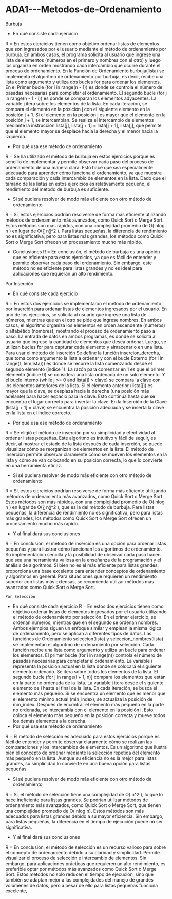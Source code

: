# ADA1---Metodos-de-Ordenamiento
Burbuja
- En qué consiste cada ejercicio

R = En estos ejercicios tienen como objetivo ordenar listas de elementos que son ingresados por el usuario mediante el método de ordenamiento por burbuja. En ambos casos, el programa solicita al usuario que ingrese una lista de elementos (números en el primero y nombres con el otro) y luego los organiza en orden mostrando cada intercambio que ocurre durante el proceso de ordenamiento. 
En la Función de Ordenamiento burbuja(lista) se implementa el algoritmo de ordenamiento por burbuja, es decir, recibe una lista como argumento y utiliza dos bucles for para ordenar los elementos. En el Primer bucle (for i in range(n - 1)) es donde se controla el número de pasadas necesarias para completar el ordenamiento. El segundo bucle (for j in range(n - 1 - i)) es donde se comparan los elementos adyacentes. La variable j itera sobre los elementos de la lista. En cada iteración, se compara el elemento en la posición j con el siguiente elemento en la posición j + 1. Si el elemento en la posición j es mayor que el elemento en la posición j + 1, se intercambian. Se realiza el intercambio de elementos mediante la instrucción lista[j], lista[j + 1] = lista[j + 1], lista[j], que permite que el elemento mayor se desplace hacia la derecha y el menor hacia la izquierda.
- Por qué usa ese método de ordenamiento

R = Se ha utilizado el método de burbuja en estos ejercicios porque es sencillo de implementar y permite observar cada paso del proceso de ordenamiento de una manera clara. Esto hace que sea especialmente adecuado para aprender cómo funciona el ordenamiento, ya que muestra cada comparación y cada intercambio de elementos en la lista. Dado que el tamaño de las listas en estos ejercicios es relativamente pequeño, el rendimiento del método de burbuja es suficiente.
- Si sé pudiera resolver de modo más eficiente con otro método de ordenamiento

R = Sí, estos ejercicios podrían resolverse de forma más eficiente utilizando métodos de ordenamiento más avanzados, como Quick Sort o Merge Sort. Estos métodos son más rápidos, con una complejidad promedio de O( nIog n ) en lugar de O(〖 n〗^2  ). Para listas pequeñas, la diferencia de rendimiento no es significativa, pero para listas más grandes, los métodos como Quick Sort o Merge Sort ofrecen un procesamiento mucho más rápido.
- Conclusiones
R = En conclusión, el método de burbuja es una opción que es eficiente para estos ejercicios, ya que es fácil de entender y permite observar cada paso del ordenamiento. Sin embargo, este método no es eficiente para listas grandes y no es ideal para aplicaciones que requieran un alto rendimiento. 

Por Inserción
- En qué consiste cada ejercicio

R = En estos dos ejercicios se implementaron el método de ordenamiento por inserción para ordenar listas de elementos ingresados por el usuario. En uno de los ejercicios, se solicita al usuario que ingrese una lista de números, mientras que en el otro se pide que ingrese nombres. En ambos casos, el algoritmo organiza los elementos en orden ascendente (números) o alfabético (nombres), mostrando el proceso de ordenamiento paso a paso. 
La entrada de datos en ambos programas, es donde se solicita al usuario que ingrese la cantidad de elementos que desea ordenar. Luego, se utilizan bucles for para capturar cada elemento y almacenarlo en una lista. Para usar el método de Inserción Se define la función insercion_derecha, que toma como argumento la lista a ordenar y con el bucle Externo (for i in range(1, len(lista))) es donde se recorre la lista comenzando desde el segundo elemento (índice 1). La razón para comenzar en 1 es que el primer elemento (índice 0) se considera una lista ordenada de un solo elemento. Y el bucle Interno (while j >= 0 and lista[j] > clave) se compara la clave con los elementos anteriores de la lista. Si el elemento anterior (lista[j]) es mayor que la clave, se desplaza hacia la derecha (una posición más adelante) para hacer espacio para la clave. Esto continúa hasta que se encuentra el lugar correcto para insertar la clave. En la Inserción de la Clave (lista[j + 1] = clave) se encuentra la posición adecuada y se inserta la clave en la lista en el índice correcto.
- Por qué usa ese método de ordenamiento

R = Se eligió el método de inserción por su simplicidad y efectividad al ordenar listas pequeñas. Este algoritmo es intuitivo y fácil de seguir, es decir, al mostrar el estado de la lista después de cada inserción, se puede visualizar cómo se reorganizan los elementos en la lista. El método de inserción permite observar claramente cómo se mueven los elementos en la lista y cómo se van colocando en su posición correcta, lo que lo convierte en una herramienta eficaz.
- Si sé pudiera resolver de modo más eficiente con otro método de ordenamiento

R = Sí, estos ejercicios podrían resolverse de forma más eficiente utilizando métodos de ordenamiento más avanzados, como Quick Sort o Merge Sort. Estos métodos son más rápidos, con una complejidad promedio de O( nIog n ) en lugar de O(〖 n〗^2  ), que es la del método de burbuja. Para listas pequeñas, la diferencia de rendimiento no es significativa, pero para listas más grandes, los métodos como Quick Sort o Merge Sort ofrecen un procesamiento mucho más rápido.
- Y al final dará sus conclusiones

R = En conclusión, el método de inserción es una opción para ordenar listas pequeñas y para ilustrar cómo funcionan los algoritmos de ordenamiento. Su implementación sencilla y la posibilidad de observar cada paso hacen que sea una herramienta valiosa en la enseñanza de la programación y el análisis de algoritmos. Si bien no es el más eficiente para listas grandes, proporciona una base excelente para entender conceptos de ordenamiento y algoritmos en general. Para situaciones que requieren un rendimiento superior con listas más extensas, se recomienda utilizar métodos más avanzados como Quick Sort o Merge Sort. 

	Por Selección	
- En qué consiste cada ejercicio
R = En estos dos ejercicios tienen como objetivo ordenar listas de elementos ingresados por el usuario utilizando el método de ordenamiento por selección. En el primer ejercicio, se ordenan números, mientras que en el segundo se ordenan nombres. Ambos ejemplos siguen un enfoque similar y emplean la misma lógica de ordenamiento, pero se aplican a diferentes tipos de datos. 
Las funciónes de Ordenamiento seleccion(lista) y seleccion_nombres(lista) se implementan el algoritmo de ordenamiento por selección. Cada función recibe una lista como argumento y utiliza un bucle para ordenar los elementos. El primer bucle (for i in range(n)) controla el número de pasadas necesarias para completar el ordenamiento. La variable i representa la posición actual en la lista donde se colocará el siguiente elemento ordenado. Se itera sobre todos los elementos de la lista. El segundo bucle (for j in range(i + 1, n)) compara los elementos que están en la parte no ordenada de la lista. La variable j itera desde el siguiente elemento de i hasta el final de la lista. En cada iteración, se busca el elemento más pequeño. Si se encuentra un elemento que es menor que el elemento mínimo actual (min_index), se actualiza la posición de min_index. Después de encontrar el elemento más pequeño en la parte no ordenada, se intercambia con el elemento en la posición i. Esto coloca el elemento más pequeño en la posición correcta y mueve todos los demás elementos a la derecha.
- Por qué usa ese método de ordenamiento

R = El método de selección es adecuado para estos ejercicios porque es fácil de entender y permite observar claramente cómo se realizan las comparaciones y los intercambios de elementos. Es un algoritmo que ilustra bien el concepto de ordenar mediante la selección repetida del elemento más pequeño en la lista. Aunque su eficiencia no es la mejor para listas grandes, su simplicidad lo convierte en una buena opción para listas pequeñas.
- Si sé pudiera resolver de modo más eficiente con otro método de ordenamiento

R = Sí, el método de selección tiene una complejidad de O( n^2  ), lo que lo hace ineficiente para listas grandes. Se podrían utilizar métodos de ordenamiento más avanzados, como Quick Sort o Merge Sort, que tienen una complejidad promedio de O( nIog n). Estos métodos son más adecuados para listas grandes debido a su mayor eficiencia. Sin embargo, para listas pequeñas, la diferencia en el tiempo de ejecución puede no ser significativa.
- Y al final dará sus conclusiones

R = En conclusión, el método de selección es un recurso valioso para sobre el concepto de ordenamiento debido a su claridad y simplicidad. Permite visualizar el proceso de selección e intercambio de elementos. Sin embargo, para aplicaciones prácticas que requieren un alto rendimiento, es preferible optar por métodos más avanzados como Quick Sort o Merge Sort. Estos métodos no solo reducen el tiempo de ejecución, sino que también se adaptan mejor a las complejidades del manejo de grandes volúmenes de datos, pero a pesar de ello para listas pequeñas funciona excelente, 
